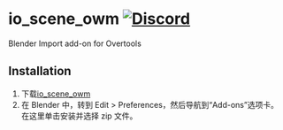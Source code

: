 # io_scene_owm [![Discord](https://img.shields.io/discord/346445737367699456.svg?label=&logo=discord&logoColor=ffffff&color=7389D8&labelColor=6A7EC2)](https://discord.gg/XM93ZdB)

Blender Import add-on for Overtools 

## Installation

1. 下载[io_scene_owm](https://github.com/overtools/io_scene_owm/archive/release.zip)
3.  在 Blender 中，转到 Edit > Preferences，然后导航到“Add-ons”选项卡。 在这里单击安装并选择 zip 文件。


